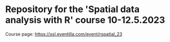 # Repository for the 'Spatial data analysis with R' course 10-12.5.2023

Course page: https://ssl.eventilla.com/event/rspatial_23
